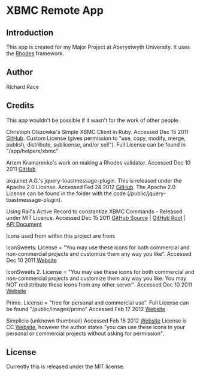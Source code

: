 XBMC Remote App
===

## Introduction

This app is created for my Major Project at Aberystwyth University. It uses the [Rhodes](http://www.rhomobile.com) framework.

## Author

Richard Race

## Credits

This app wouldn't be possible if it wasn't for the work of other people.

Christoph Olszowka's Simple XBMC Client in Ruby. Accessed Dec 15 2011 [GitHub](https://github.com/colszowka/xbmc-client). Custom License (gives permission to "use, copy, modify, merge, publish,
distribute, sublicense, and/or sell"). Full License can be found in "/app/helpers/xbmc"

Artem Kramarenko's work on making a Rhodes validator. Accessed Dec 10 2011 [GitHub](https://github.com/artemk/rh-validatable)

akquinet A.G.'s jquery-toastmessage-plugin. This is released under the Apache 2.0 License. Accessed Fed 24 2012 [GitHub](http://akquinet.github.com/jquery-toastmessage-plugin/). The Apache 2.0 License can be found in the folder with the code (/public/jquery-toastmessage-plugin).

Using Rail's Active Record to constantize XBMC Commands - Released under MIT Licence. Accessed Dec 15 2011 [GitHub Source](https://github.com/rails/rails/blob/6c367a0d787705746f262d0bd5ad8c4f13a8c809/activesupport/lib/active_support/inflector/methods.rb#L212) | [GitHub Root](https://github.com/rails/rails) | [API Document](http://api.rubyonrails.org/classes/ActiveSupport/Inflector.html#method-i-constantize)

Icons used from within this project are from:

IconSweets. License = "You may use these icons for both commercial and non-commercial projects and customize them any way you like". Accessed Dec 10 2011 [Website](http://iconsweets.com/)

IconSweets 2. License = "You may use these icons for both commercial and non-commercial projects and customize them any way you like. You may NOT redistribute these icons from any other server". Accessed Dec 10 2011 [Website](http://iconsweets2.com/)

Primo. License = "free for personal and commercial use". Full License can be found "/public/images/primo" Accessed Feb 17 2012 [Website](http://www.webdesignerdepot.com/2009/07/200-free-exclusive-vector-icons-primo/)

Simplicio (unknown thumbnail) Accessed Feb 16 2012 [Website](http://neurovit.deviantart.com/art/simplicio-92311415?q=gallery%3Aneurovit&qo=0) License is CC [Website](http://creativecommons.org/licenses/by-sa/3.0/), however the author states "you can use these icons in your personal or commercial projects without asking for permission".

## License 

Currently this is released under the MIT license.